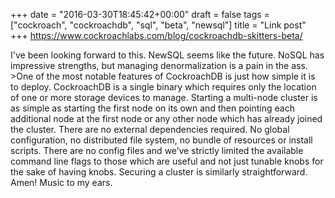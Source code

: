 +++
date = "2016-03-30T18:45:42+00:00"
draft = false
tags = ["cockroach", "cockroachdb", "sql", "beta", "newsql"]
title = "Link post"
+++
https://www.cockroachlabs.com/blog/cockroachdb-skitters-beta/

I've been looking forward to this. NewSQL seems like the future. NoSQL has impressive strengths, but managing denormalization is a pain in the ass. >One of the most notable features of CockroachDB is just how simple it is to deploy. CockroachDB is a single binary which requires only the location of one or more storage devices to manage. Starting a multi-node cluster is as simple as starting the first node on its own and then pointing each additional node at the first node or any other node which has already joined the cluster. There are no external dependencies required. No global configuration, no distributed file system, no bundle of resources or install scripts. There are no config files and we’ve strictly limited the available command line flags to those which are useful and not just tunable knobs for the sake of having knobs. Securing a cluster is similarly straightforward. Amen! Music to my ears.
